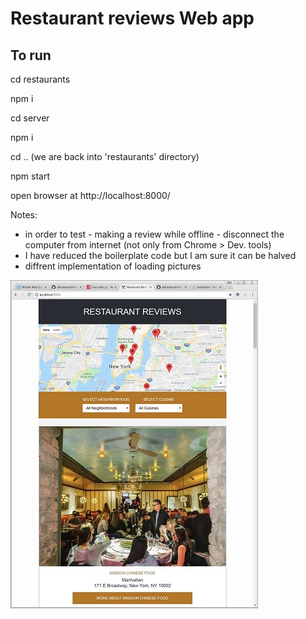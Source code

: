 # Restaurant reviews Web app


## To run 

cd restaurants 

npm i 


cd server 

npm i 


cd .. 
(we are back into 'restaurants' directory)   


npm start

open browser at http://localhost:8000/


Notes:
- in order to test - making  a review while offline - disconnect the computer from internet (not only from Chrome > Dev. tools)
- I have reduced the boilerplate code but I am sure it can be halved
- diffrent implementation of loading pictures


![Restaurant list](/app/screenshots/screen1.jpg?raw=true "Restaurant list")   







